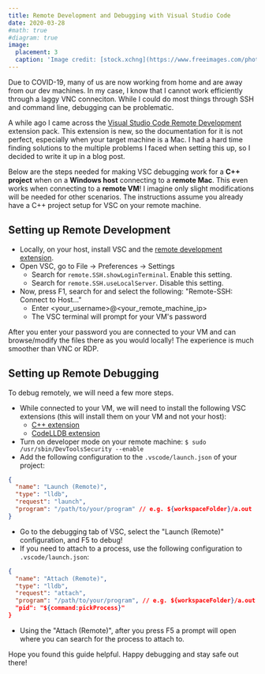 ```yaml
---
title: Remote Development and Debugging with Visual Studio Code
date: 2020-03-28
#math: true
#diagram: true
image:
  placement: 3
  caption: 'Image credit: [stock.xchng](https://www.freeimages.com/photo/help-1192586)'
---
```


Due to COVID-19, many of us are now working from home and are away from our dev machines. In my case, I know that I cannot work efficiently through a laggy VNC conneciton. While I could do most things through SSH and command line, debugging can be problematic.

A while ago I came across the [Visual Studio Code Remote Development](https://code.visualstudio.com/docs/remote/remote-overview) extension pack. This extension is new, so the documentation for it is not perfect, especially when your target machine is a Mac. I had a hard time finding solutions to the multiple problems I faced when setting this up, so I decided to write it up in a blog post. 

Below are the steps needed for making VSC debugging work for a **C++ project** when on a **Windows host** connecting to a **remote Mac**. This even works when connecting to a **remote VM**! I imagine only slight modifications will be needed for other scenarios. The instructions assume you already have a C++ project setup for VSC on your remote machine.

## Setting up Remote Development

* Locally, on your host, install VSC and the [remote development extension](https://marketplace.visualstudio.com/items?itemName=ms-vscode-remote.vscode-remote-extensionpack).
* Open VSC, go to File → Preferences → Settings
  * Search for `remote.SSH.showLoginTerminal`. Enable this setting.
  * Search for `remote.SSH.useLocalServer`. Disable this setting.
* Now, press F1, search for and select the following: "Remote-SSH: Connect to Host..."
  * Enter <your_username>@<your_remote_machine_ip>
  * The VSC terminal will prompt for your VM's password
  
After you enter your password you are connected to your VM and can browse/modify the files there as you would locally! The experience is much smoother than VNC or RDP.
  
## Setting up Remote Debugging
To debug remotely, we will need a few more steps. 
* While connected to your VM, we will need to install the following VSC extensions (this will install them on your VM and not your host):
  * [C++ extension](https://marketplace.visualstudio.com/items?itemName=ms-vscode.cpptools)
  * [CodeLLDB extension](https://marketplace.visualstudio.com/items?itemName=vadimcn.vscode-lldb)
* Turn on developer mode on your remote machine: `$ sudo /usr/sbin/DevToolsSecurity --enable`
* Add the following configuration to the `.vscode/launch.json` of your project:
```json
{
  "name": "Launch (Remote)",
  "type": "lldb",
  "request": "launch",
  "program": "/path/to/your/program" // e.g. ${workspaceFolder}/a.out
}
```
* Go to the debugging tab of VSC, select the "Launch (Remote)" configuration, and F5 to debug!
* If you need to attach to a process, use the following configuration to `.vscode/launch.json`:
```json
{
  "name": "Attach (Remote)",
  "type": "lldb",
  "request": "attach",
  "program": "/path/to/your/program", // e.g. ${workspaceFolder}/a.out
  "pid": "${command:pickProcess}"
}
```
* Using the "Attach (Remote)", after you press F5 a prompt will open where you can search for the process to attach to.

Hope you found this guide helpful. Happy debugging and stay safe out there!
